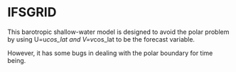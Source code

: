 # IFSGRID
This barotropic shallow-water model is designed to avoid the polar problem by using U=u*cos_lat and V=v*cos_lat to be the forecast variable.

However, it has some bugs in dealing with the polar boundary for time being.


